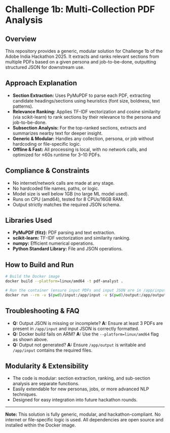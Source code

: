 # Challenge 1b: Multi-Collection PDF Analysis

## Overview
This repository provides a generic, modular solution for Challenge 1b of the Adobe India Hackathon 2025. It extracts and ranks relevant sections from multiple PDFs based on a given persona and job-to-be-done, outputting structured JSON for downstream use.

## Approach Explanation
- **Section Extraction:** Uses PyMuPDF to parse each PDF, extracting candidate headings/sections using heuristics (font size, boldness, text patterns).
- **Relevance Ranking:** Applies TF-IDF vectorization and cosine similarity (via scikit-learn) to rank sections by their relevance to the persona and job-to-be-done.
- **Subsection Analysis:** For the top-ranked sections, extracts and summarizes nearby text for deeper insight.
- **Generic & Modular:** Handles any collection, persona, or job without hardcoding or file-specific logic.
- **Offline & Fast:** All processing is local, with no network calls, and optimized for ≤60s runtime for 3–10 PDFs.

## Compliance & Constraints
- No internet/network calls are made at any stage.
- No hardcoded file names, paths, or logic.
- Model size is well below 1GB (no large ML model used).
- Runs on CPU (amd64), tested for 8 CPUs/16GB RAM.
- Output strictly matches the required JSON schema.

## Libraries Used
- **PyMuPDF (fitz):** PDF parsing and text extraction.
- **scikit-learn:** TF-IDF vectorization and similarity ranking.
- **numpy:** Efficient numerical operations.
- **Python Standard Library:** File and JSON operations.

## How to Build and Run
```bash
# Build the Docker image
docker build --platform=linux/amd64 -t pdf-analyst .

# Run the container (ensure input PDFs and input JSON are in /app/input)
docker run --rm -v $(pwd)/input:/app/input -v $(pwd)/output:/app/output --network none pdf-analyst
```

## Troubleshooting & FAQ
- **Q:** Output JSON is missing or incomplete?
  **A:** Ensure at least 3 PDFs are present in `/app/input` and input JSON is correctly formatted.
- **Q:** Docker build fails on ARM?
  **A:** Use the `--platform=linux/amd64` flag as shown above.
- **Q:** Output not generated?
  **A:** Ensure `/app/output` is writable and `/app/input` contains the required files.

## Modularity & Extensibility
- The code is modular: section extraction, ranking, and sub-section analysis are separate functions.
- Easily extendable for new personas, jobs, or more advanced NLP techniques.
- Designed for easy integration into future hackathon rounds.

---

**Note:** This solution is fully generic, modular, and hackathon-compliant. No internet or file-specific logic is used. All dependencies are open source and installed within the Docker image. 
